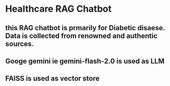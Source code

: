 # Healthcare RAG Chatbot
## this RAG chatbot is prmarily for Diabetic disaese. Data is collected from renowned and authentic sources.
## Googe gemini ie  gemini-flash-2.0 is used as LLM
## FAISS is used as vector store
